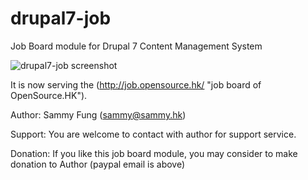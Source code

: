 drupal7-job
===========

Job Board module for Drupal 7 Content Management System   

![drupal7-job screenshot](https://github.com/sammyfung/drupal7-job/raw/master/image/drupal7-job-01.png "Job Board module for Drupal 7 CMS")

It is now serving the (http://job.opensource.hk/ "job board of OpenSource.HK").   

Author: Sammy Fung (sammy@sammy.hk)   

Support: You are welcome to contact with author for support service.  

Donation: If you like this job board module, you may consider to make donation to Author (paypal email is above)   
